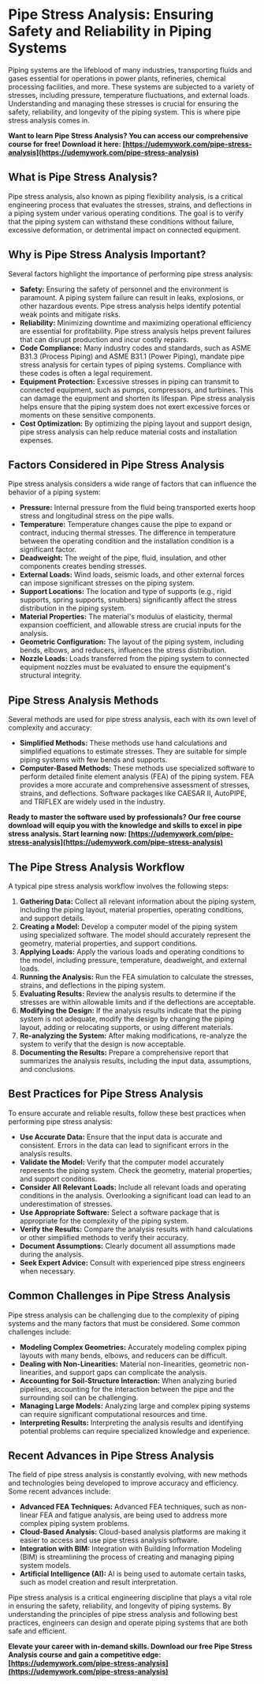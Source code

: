 # Pipe Stress Analysis: Ensuring Safety and Reliability in Piping Systems

Piping systems are the lifeblood of many industries, transporting fluids and gases essential for operations in power plants, refineries, chemical processing facilities, and more. These systems are subjected to a variety of stresses, including pressure, temperature fluctuations, and external loads. Understanding and managing these stresses is crucial for ensuring the safety, reliability, and longevity of the piping system. This is where pipe stress analysis comes in.

**Want to learn Pipe Stress Analysis? You can access our comprehensive course for free! Download it here: [https://udemywork.com/pipe-stress-analysis](https://udemywork.com/pipe-stress-analysis)**

## What is Pipe Stress Analysis?

Pipe stress analysis, also known as piping flexibility analysis, is a critical engineering process that evaluates the stresses, strains, and deflections in a piping system under various operating conditions. The goal is to verify that the piping system can withstand these conditions without failure, excessive deformation, or detrimental impact on connected equipment.

## Why is Pipe Stress Analysis Important?

Several factors highlight the importance of performing pipe stress analysis:

*   **Safety:** Ensuring the safety of personnel and the environment is paramount. A piping system failure can result in leaks, explosions, or other hazardous events. Pipe stress analysis helps identify potential weak points and mitigate risks.
*   **Reliability:** Minimizing downtime and maximizing operational efficiency are essential for profitability. Pipe stress analysis helps prevent failures that can disrupt production and incur costly repairs.
*   **Code Compliance:** Many industry codes and standards, such as ASME B31.3 (Process Piping) and ASME B31.1 (Power Piping), mandate pipe stress analysis for certain types of piping systems. Compliance with these codes is often a legal requirement.
*   **Equipment Protection:** Excessive stresses in piping can transmit to connected equipment, such as pumps, compressors, and turbines. This can damage the equipment and shorten its lifespan. Pipe stress analysis helps ensure that the piping system does not exert excessive forces or moments on these sensitive components.
*   **Cost Optimization:** By optimizing the piping layout and support design, pipe stress analysis can help reduce material costs and installation expenses.

## Factors Considered in Pipe Stress Analysis

Pipe stress analysis considers a wide range of factors that can influence the behavior of a piping system:

*   **Pressure:** Internal pressure from the fluid being transported exerts hoop stress and longitudinal stress on the pipe walls.
*   **Temperature:** Temperature changes cause the pipe to expand or contract, inducing thermal stresses. The difference in temperature between the operating condition and the installation condition is a significant factor.
*   **Deadweight:** The weight of the pipe, fluid, insulation, and other components creates bending stresses.
*   **External Loads:** Wind loads, seismic loads, and other external forces can impose significant stresses on the piping system.
*   **Support Locations:** The location and type of supports (e.g., rigid supports, spring supports, snubbers) significantly affect the stress distribution in the piping system.
*   **Material Properties:** The material's modulus of elasticity, thermal expansion coefficient, and allowable stress are crucial inputs for the analysis.
*   **Geometric Configuration:** The layout of the piping system, including bends, elbows, and reducers, influences the stress distribution.
*   **Nozzle Loads:** Loads transferred from the piping system to connected equipment nozzles must be evaluated to ensure the equipment's structural integrity.

## Pipe Stress Analysis Methods

Several methods are used for pipe stress analysis, each with its own level of complexity and accuracy:

*   **Simplified Methods:** These methods use hand calculations and simplified equations to estimate stresses. They are suitable for simple piping systems with few bends and supports.
*   **Computer-Based Methods:** These methods use specialized software to perform detailed finite element analysis (FEA) of the piping system. FEA provides a more accurate and comprehensive assessment of stresses, strains, and deflections. Software packages like CAESAR II, AutoPIPE, and TRIFLEX are widely used in the industry.

**Ready to master the software used by professionals? Our free course download will equip you with the knowledge and skills to excel in pipe stress analysis. Start learning now: [https://udemywork.com/pipe-stress-analysis](https://udemywork.com/pipe-stress-analysis)**

## The Pipe Stress Analysis Workflow

A typical pipe stress analysis workflow involves the following steps:

1.  **Gathering Data:** Collect all relevant information about the piping system, including the piping layout, material properties, operating conditions, and support details.
2.  **Creating a Model:** Develop a computer model of the piping system using specialized software. The model should accurately represent the geometry, material properties, and support conditions.
3.  **Applying Loads:** Apply the various loads and operating conditions to the model, including pressure, temperature, deadweight, and external loads.
4.  **Running the Analysis:** Run the FEA simulation to calculate the stresses, strains, and deflections in the piping system.
5.  **Evaluating Results:** Review the analysis results to determine if the stresses are within allowable limits and if the deflections are acceptable.
6.  **Modifying the Design:** If the analysis results indicate that the piping system is not adequate, modify the design by changing the piping layout, adding or relocating supports, or using different materials.
7.  **Re-analyzing the System:** After making modifications, re-analyze the system to verify that the design is now acceptable.
8.  **Documenting the Results:** Prepare a comprehensive report that summarizes the analysis results, including the input data, assumptions, and conclusions.

## Best Practices for Pipe Stress Analysis

To ensure accurate and reliable results, follow these best practices when performing pipe stress analysis:

*   **Use Accurate Data:** Ensure that the input data is accurate and consistent. Errors in the data can lead to significant errors in the analysis results.
*   **Validate the Model:** Verify that the computer model accurately represents the piping system. Check the geometry, material properties, and support conditions.
*   **Consider All Relevant Loads:** Include all relevant loads and operating conditions in the analysis. Overlooking a significant load can lead to an underestimation of stresses.
*   **Use Appropriate Software:** Select a software package that is appropriate for the complexity of the piping system.
*   **Verify the Results:** Compare the analysis results with hand calculations or other simplified methods to verify their accuracy.
*   **Document Assumptions:** Clearly document all assumptions made during the analysis.
*   **Seek Expert Advice:** Consult with experienced pipe stress engineers when necessary.

## Common Challenges in Pipe Stress Analysis

Pipe stress analysis can be challenging due to the complexity of piping systems and the many factors that must be considered. Some common challenges include:

*   **Modeling Complex Geometries:** Accurately modeling complex piping layouts with many bends, elbows, and reducers can be difficult.
*   **Dealing with Non-Linearities:** Material non-linearities, geometric non-linearities, and support gaps can complicate the analysis.
*   **Accounting for Soil-Structure Interaction:** When analyzing buried pipelines, accounting for the interaction between the pipe and the surrounding soil can be challenging.
*   **Managing Large Models:** Analyzing large and complex piping systems can require significant computational resources and time.
*   **Interpreting Results:** Interpreting the analysis results and identifying potential problems can require specialized knowledge and experience.

## Recent Advances in Pipe Stress Analysis

The field of pipe stress analysis is constantly evolving, with new methods and technologies being developed to improve accuracy and efficiency. Some recent advances include:

*   **Advanced FEA Techniques:** Advanced FEA techniques, such as non-linear FEA and fatigue analysis, are being used to address more complex piping system problems.
*   **Cloud-Based Analysis:** Cloud-based analysis platforms are making it easier to access and use pipe stress analysis software.
*   **Integration with BIM:** Integration with Building Information Modeling (BIM) is streamlining the process of creating and managing piping system models.
*   **Artificial Intelligence (AI):** AI is being used to automate certain tasks, such as model creation and result interpretation.

Pipe stress analysis is a critical engineering discipline that plays a vital role in ensuring the safety, reliability, and longevity of piping systems. By understanding the principles of pipe stress analysis and following best practices, engineers can design and operate piping systems that are both safe and efficient.

**Elevate your career with in-demand skills. Download our free Pipe Stress Analysis course and gain a competitive edge: [https://udemywork.com/pipe-stress-analysis](https://udemywork.com/pipe-stress-analysis)**
